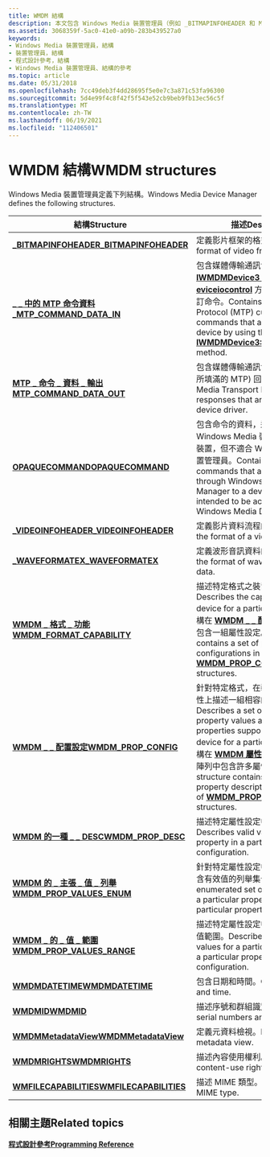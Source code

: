 ```yaml
---
title: WMDM 結構
description: 本文包含 Windows Media 裝置管理員（例如 _BITMAPINFOHEADER 和 MTP_COMMAND_DATA_IN）所定義之結構的相關參考文章。
ms.assetid: 3068359f-5ac0-41e0-a09b-283b439527a0
keywords:
- Windows Media 裝置管理員，結構
- 裝置管理員，結構
- 程式設計參考，結構
- Windows Media 裝置管理員、結構的參考
ms.topic: article
ms.date: 05/31/2018
ms.openlocfilehash: 7cc49deb3f4dd28695f5e0e7c3a871c53fa96300
ms.sourcegitcommit: 5d4e99f4c8f42f5f543e52cb9beb9fb13ec56c5f
ms.translationtype: MT
ms.contentlocale: zh-TW
ms.lasthandoff: 06/19/2021
ms.locfileid: "112406501"
---
```

# <a name="wmdm-structures"></a><span data-ttu-id="ecf59-107">WMDM 結構</span><span class="sxs-lookup"><span data-stu-id="ecf59-107">WMDM structures</span></span>

<span data-ttu-id="ecf59-108">Windows Media 裝置管理員定義下列結構。</span><span class="sxs-lookup"><span data-stu-id="ecf59-108">Windows Media Device Manager defines the following structures.</span></span>



| <span data-ttu-id="ecf59-109">結構</span><span class="sxs-lookup"><span data-stu-id="ecf59-109">Structure</span></span>                                                   | <span data-ttu-id="ecf59-110">描述</span><span class="sxs-lookup"><span data-stu-id="ecf59-110">Description</span></span>                                                                                                                                                                                                                                              |
|-------------------------------------------------------------|----------------------------------------------------------------------------------------------------------------------------------------------------------------------------------------------------------------------------------------------------------|
| [<span data-ttu-id="ecf59-111">**\_BITMAPINFOHEADER**</span><span class="sxs-lookup"><span data-stu-id="ecf59-111">**\_BITMAPINFOHEADER**</span></span>](-bitmapinfoheader.md)             | <span data-ttu-id="ecf59-112">定義影片框架的格式。</span><span class="sxs-lookup"><span data-stu-id="ecf59-112">Defines the format of video frame.</span></span>                                                                                                                                                                                                                       |
| [<span data-ttu-id="ecf59-113">**\_ \_ 中的 MTP 命令資料 \_**</span><span class="sxs-lookup"><span data-stu-id="ecf59-113">**MTP\_COMMAND\_DATA\_IN**</span></span>](/windows/desktop/api/MtpExt/ns-mtpext-mtp_command_data_in)       | <span data-ttu-id="ecf59-114">包含媒體傳輸通訊協定 (MTP) 使用 [**IWMDMDevice3：:D eviceiocontrol**](/windows/desktop/api/mswmdm/nf-mswmdm-iwmdmdevice3-deviceiocontrol) 方法傳送至裝置的自訂命令。</span><span class="sxs-lookup"><span data-stu-id="ecf59-114">Contains Media Transport Protocol (MTP) custom commands that are sent to the device by using the [**IWMDMDevice3::DeviceIoControl**](/windows/desktop/api/mswmdm/nf-mswmdm-iwmdmdevice3-deviceiocontrol) method.</span></span>                                                                           |
| [<span data-ttu-id="ecf59-115">**MTP \_ 命令 \_ 資料 \_ 輸出**</span><span class="sxs-lookup"><span data-stu-id="ecf59-115">**MTP\_COMMAND\_DATA\_OUT**</span></span>](/windows/desktop/api/MtpExt/ns-mtpext-mtp_command_data_out)     | <span data-ttu-id="ecf59-116">包含媒體傳輸通訊協定 (設備磁碟機所填滿的 MTP) 回應。</span><span class="sxs-lookup"><span data-stu-id="ecf59-116">Contains Media Transport Protocol (MTP) responses that are filled by the device driver.</span></span>                                                                                                                                                                  |
| [<span data-ttu-id="ecf59-117">**OPAQUECOMMAND**</span><span class="sxs-lookup"><span data-stu-id="ecf59-117">**OPAQUECOMMAND**</span></span>](opaquecommand.md)                      | <span data-ttu-id="ecf59-118">包含命令的資料，這些命令是透過 Windows Media 裝置管理員傳遞至裝置，但不適合 Windows Media 裝置管理員。</span><span class="sxs-lookup"><span data-stu-id="ecf59-118">Contains data for commands that are passed through Windows Media Device Manager to a device but are not intended to be acted upon by Windows Media Device Manager.</span></span>                                                                                       |
| [<span data-ttu-id="ecf59-119">**\_VIDEOINFOHEADER**</span><span class="sxs-lookup"><span data-stu-id="ecf59-119">**\_VIDEOINFOHEADER**</span></span>](-videoinfoheader.md)               | <span data-ttu-id="ecf59-120">定義影片資料流程的格式。</span><span class="sxs-lookup"><span data-stu-id="ecf59-120">Defines the format of a video stream.</span></span>                                                                                                                                                                                                                    |
| [<span data-ttu-id="ecf59-121">**\_WAVEFORMATEX**</span><span class="sxs-lookup"><span data-stu-id="ecf59-121">**\_WAVEFORMATEX**</span></span>](-waveformatex.md)                     | <span data-ttu-id="ecf59-122">定義波形音訊資料的格式。</span><span class="sxs-lookup"><span data-stu-id="ecf59-122">Defines the format of waveform-audio data.</span></span>                                                                                                                                                                                                               |
| [<span data-ttu-id="ecf59-123">**WMDM \_ 格式 \_ 功能**</span><span class="sxs-lookup"><span data-stu-id="ecf59-123">**WMDM\_FORMAT\_CAPABILITY**</span></span>](wmdm-format-capability.md)  | <span data-ttu-id="ecf59-124">描述特定格式之裝置的功能。</span><span class="sxs-lookup"><span data-stu-id="ecf59-124">Describes the capabilities of a device for a particular format.</span></span> <span data-ttu-id="ecf59-125">此結構在 [**WMDM \_ \_ 配置**](wmdm-prop-config.md) 結構的陣列中包含一組屬性設定。</span><span class="sxs-lookup"><span data-stu-id="ecf59-125">This structure contains a set of property configurations in an array of [**WMDM\_PROP\_CONFIG**](wmdm-prop-config.md) structures.</span></span>                                                       |
| [<span data-ttu-id="ecf59-126">**WMDM \_ \_ 配置設定**</span><span class="sxs-lookup"><span data-stu-id="ecf59-126">**WMDM\_PROP\_CONFIG**</span></span>](wmdm-prop-config.md)              | <span data-ttu-id="ecf59-127">針對特定格式，在裝置支援的所有屬性上描述一組相容的屬性值。</span><span class="sxs-lookup"><span data-stu-id="ecf59-127">Describes a set of compatible property values across all the properties supported by the device for a particular format.</span></span> <span data-ttu-id="ecf59-128">此結構在 [**WMDM 屬性 \_ \_ DESC**](wmdm-prop-desc.md) 結構的陣列中包含許多屬性描述。</span><span class="sxs-lookup"><span data-stu-id="ecf59-128">This structure contains a number of property descriptions in an array of [**WMDM\_PROP\_DESC**](wmdm-prop-desc.md) structures.</span></span> |
| [<span data-ttu-id="ecf59-129">**WMDM 的一種 \_ \_ DESC**</span><span class="sxs-lookup"><span data-stu-id="ecf59-129">**WMDM\_PROP\_DESC**</span></span>](wmdm-prop-desc.md)                  | <span data-ttu-id="ecf59-130">描述特定屬性設定中的有效屬性值。</span><span class="sxs-lookup"><span data-stu-id="ecf59-130">Describes valid values of a property in a particular property configuration.</span></span>                                                                                                                                                                             |
| [<span data-ttu-id="ecf59-131">**WMDM 的 \_ 主張 \_ 值 \_ 列舉**</span><span class="sxs-lookup"><span data-stu-id="ecf59-131">**WMDM\_PROP\_VALUES\_ENUM**</span></span>](wmdm-prop-values-enum.md)   | <span data-ttu-id="ecf59-132">針對特定屬性設定中的特定屬性，包含有效值的列舉集合。</span><span class="sxs-lookup"><span data-stu-id="ecf59-132">Contains an enumerated set of valid values for a particular property in a particular property configuration.</span></span>                                                                                                                                             |
| [<span data-ttu-id="ecf59-133">**WMDM \_ 的 \_ 值 \_ 範圍**</span><span class="sxs-lookup"><span data-stu-id="ecf59-133">**WMDM\_PROP\_VALUES\_RANGE**</span></span>](wmdm-prop-values-range.md) | <span data-ttu-id="ecf59-134">描述特定屬性設定中特定屬性的有效值範圍。</span><span class="sxs-lookup"><span data-stu-id="ecf59-134">Describes range of valid values for a particular property in a particular property configuration.</span></span>                                                                                                                                                        |
| [<span data-ttu-id="ecf59-135">**WMDMDATETIME**</span><span class="sxs-lookup"><span data-stu-id="ecf59-135">**WMDMDATETIME**</span></span>](wmdmdatetime.md)                        | <span data-ttu-id="ecf59-136">包含日期和時間。</span><span class="sxs-lookup"><span data-stu-id="ecf59-136">Contains a date and time.</span></span>                                                                                                                                                                                                                                |
| [<span data-ttu-id="ecf59-137">**WMDMID**</span><span class="sxs-lookup"><span data-stu-id="ecf59-137">**WMDMID**</span></span>](wmdmid.md)                                    | <span data-ttu-id="ecf59-138">描述序號和群組識別碼。</span><span class="sxs-lookup"><span data-stu-id="ecf59-138">Describes serial numbers and group IDs.</span></span>                                                                                                                                                                                                                  |
| [<span data-ttu-id="ecf59-139">**WMDMMetadataView**</span><span class="sxs-lookup"><span data-stu-id="ecf59-139">**WMDMMetadataView**</span></span>](wmdmmetadataview.md)                | <span data-ttu-id="ecf59-140">定義元資料檢視。</span><span class="sxs-lookup"><span data-stu-id="ecf59-140">Defines the metadata view.</span></span>                                                                                                                                                                                                                               |
| [<span data-ttu-id="ecf59-141">**WMDMRIGHTS**</span><span class="sxs-lookup"><span data-stu-id="ecf59-141">**WMDMRIGHTS**</span></span>](wmdmrights.md)                            | <span data-ttu-id="ecf59-142">描述內容使用權利。</span><span class="sxs-lookup"><span data-stu-id="ecf59-142">Describes content-use rights.</span></span>                                                                                                                                                                                                                            |
| [<span data-ttu-id="ecf59-143">**WMFILECAPABILITIES**</span><span class="sxs-lookup"><span data-stu-id="ecf59-143">**WMFILECAPABILITIES**</span></span>](wmfilecapabilities.md)            | <span data-ttu-id="ecf59-144">描述 MIME 類型。</span><span class="sxs-lookup"><span data-stu-id="ecf59-144">Describes a MIME type.</span></span>                                                                                                                                                                                                                                   |



 

## <a name="related-topics"></a><span data-ttu-id="ecf59-145">相關主題</span><span class="sxs-lookup"><span data-stu-id="ecf59-145">Related topics</span></span>

<dl> <dt>

[<span data-ttu-id="ecf59-146">**程式設計參考**</span><span class="sxs-lookup"><span data-stu-id="ecf59-146">**Programming Reference**</span></span>](programming-reference.md)
</dt> </dl>

 

 




